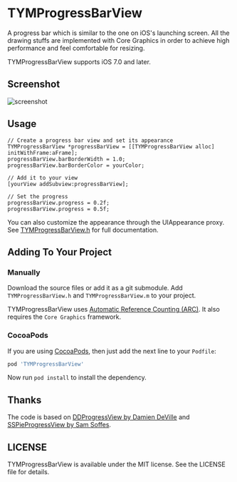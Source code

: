 # TYMProgressBarView

A progress bar which is similar to the one on iOS's launching screen. All the drawing stuffs are implemented with Core Graphics in order to achieve high performance and feel comfortable for resizing.

TYMProgressBarView supports iOS 7.0 and later.

## Screenshot

![screenshot](https://github.com/yimingtang/TYMProgressBarView/blob/master/Screenshot.png?raw=true)


## Usage

``` obj-c
// Create a progress bar view and set its appearance
TYMProgressBarView *progressBarView = [[TYMProgressBarView alloc] initWithFrame:aFrame];
progressBarView.barBorderWidth = 1.0;
progressBarView.barBorderColor = yourColor;

// Add it to your view
[yourView addSubview:progressBarView];

// Set the progress
progressBarView.progress = 0.2f;
progressBarView.progress = 0.5f;
```

You can also customize the appearance through the UIAppearance proxy. See [TYMProgressBarView.h](https://github.com/yimingtang/TYMProgressBarView/blob/master/TYMProgressBarView/TYMProgressBarView.h) for full documentation.


## Adding To Your Project

### Manually

Download the source files or add it as a git submodule. Add `TYMProgressBarView.h` and `TYMProgressBarView.m` to your project.

TYMProgressBarView uses [Automatic Reference Counting (ARC)](http://clang.llvm.org/docs/AutomaticReferenceCounting.html). It also requires the `Core Graphics` framework.

### CocoaPods

If you are using [CocoaPods](http://cocoapods.org), then just add the next line to your `Podfile`:

``` ruby
pod 'TYMProgressBarView'
```

Now run `pod install` to install the dependency.


## Thanks

The code is based on [DDProgressView by Damien DeVille](https://github.com/ddeville/DDProgressView) and [SSPieProgressView by Sam Soffes](https://github.com/soffes/sstoolkit).


## LICENSE

TYMProgressBarView is available under the MIT license. See the LICENSE file for details.
